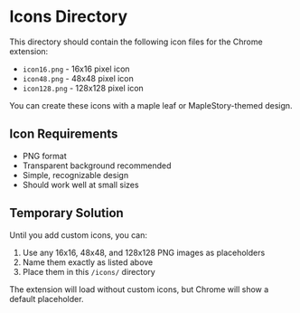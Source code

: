 # Icons Directory

This directory should contain the following icon files for the Chrome extension:

- `icon16.png` - 16x16 pixel icon
- `icon48.png` - 48x48 pixel icon  
- `icon128.png` - 128x128 pixel icon

You can create these icons with a maple leaf or MapleStory-themed design.

## Icon Requirements

- PNG format
- Transparent background recommended
- Simple, recognizable design
- Should work well at small sizes

## Temporary Solution

Until you add custom icons, you can:
1. Use any 16x16, 48x48, and 128x128 PNG images as placeholders
2. Name them exactly as listed above
3. Place them in this `/icons/` directory

The extension will load without custom icons, but Chrome will show a default placeholder.

